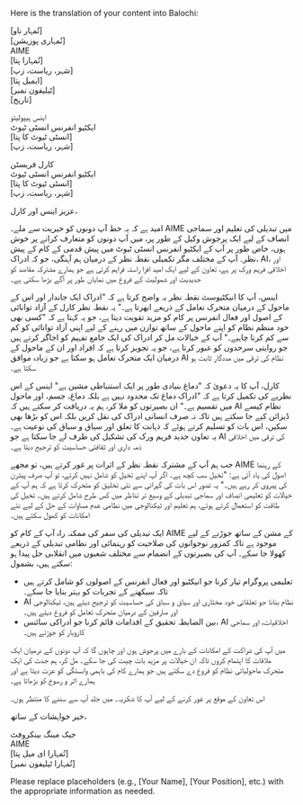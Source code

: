 Here is the translation of your content into Balochi:

[تُمہار ناو]  
[تُمہاری پوزیشن]  
AIME  
[تُمہارا پتا]  
[شہر، ریاست، زپ]  
[ایمیل پتا]  
[ٹیلیفون نمبر]  
[تاریخ]  

اینس ہیپولیتو  
ایکٹیو انفرنس انسٹی ٹیوٹ  
[انسٹی ٹیوٹ کا پتا]  
[شہر، ریاست، زپ]  

کارل فریسٹن  
ایکٹیو انفرنس انسٹی ٹیوٹ  
[انسٹی ٹیوٹ کا پتا]  
[شہر، ریاست، زپ]  

عزیز اینس اور کارل،

امید ہے کہ یہ خط آپ دونوں کو خیریت سے ملے۔ AIME میں تبدیلی کی تعلیم اور سماجی انصاف کے لیے ایک پرجوش وکیل کے طور پر، میں آپ دونوں کو متعارف کرانے پر خوش ہوں، خاص طور پر آپ کے ایکٹیو انفرنس انسٹی ٹیوٹ میں پیش قدمی کے کام کے پیش نظر۔ آپ کے مختلف مگر تکمیلی نقطہ نظر کے درمیان ہم آہنگی، جو کہ ادراک، AI، اور اخلاقی فریم ورک پر ہے، تعاون کے لیے ایک امید افزا راستہ فراہم کرتی ہے جو ہمارے مشترکہ مقاصد کو جدیدیت اور شمولیت کے فروغ میں نمایاں طور پر آگے بڑھا سکتی ہے۔

اینس، آپ کا انیکٹیوسٹ نقطہ نظر یہ واضح کرتا ہے کہ "ادراک ایک جاندار اور اس کے ماحول کے درمیان متحرک تعامل کے ذریعے ابھرتا ہے۔" یہ نقطہ نظر کارل کے آزاد توانائی کے اصول اور فعال انفرنس پر کام کو مزید تقویت دیتا ہے، جو یہ کہتا ہے کہ "کسی بھی خود منظم نظام کو اپنے ماحول کے ساتھ توازن میں رہنے کے لیے اپنی آزاد توانائی کو کم سے کم کرنا چاہیے۔" آپ کے خیالات مل کر ادراک کی ایک جامع تفہیم کو اجاگر کرتے ہیں جو روایتی سرحدوں کو عبور کرتا ہے، جو یہ تجویز کرتا ہے کہ افراد اور ان کے ماحول کے درمیان ایک متحرک تعامل ہو سکتا ہے جو زیادہ موافق AI نظام کی ترقی میں مددگار ثابت ہو سکتا ہے۔

کارل، آپ کا یہ دعویٰ کہ "دماغ بنیادی طور پر ایک استنباطی مشین ہے" اینس کے اس نظریے کی تکمیل کرتا ہے کہ "ادراک دماغ تک محدود نہیں ہے بلکہ دماغ، جسم، اور ماحول میں تقسیم ہے۔" ان بصیرتوں کو ملا کر، ہم یہ دریافت کر سکتے ہیں کہ AI نظام کیسے ڈیزائن کیے جا سکتے ہیں تاکہ نہ صرف انسانی ادراک کی نقل کریں بلکہ اس کو بڑھا بھی سکیں، اس بات کو تسلیم کرتے ہوئے کہ ذہانت کا تعلق اور سیاق و سباق کی نوعیت ہے۔ یہ تعاون جدید فریم ورک کی تشکیل کی طرف لے جا سکتا ہے جو AI کی ترقی میں اخلاقی ذمہ داری اور ثقافتی حساسیت کو ترجیح دیتا ہے۔

جب ہم آپ کے مشترکہ نقطہ نظر کے اثرات پر غور کرتے ہیں، تو مجھے AIME کے رہنما اصول کی یاد آتی ہے: "تخیل سب کچھ ہے۔ اگر آپ اپنے تخیل کو شامل نہیں کرتے، تو آپ صرف پیٹرن کی پیروی کر رہے ہیں۔" یہ تصور اس بات کی گہرائی سے نئی تخلیق کو متحرک کرتا ہے کہ ہم آپ کے خیالات کو تعلیمی انصاف اور سماجی تبدیلی کے وسیع تر تناظر میں کس طرح شامل کرتے ہیں۔ تخیل کی طاقت کو استعمال کرتے ہوئے، ہم تعلیم اور ٹیکنالوجی میں نظامی عدم مساوات کے حل کے لیے نئے امکانات کو کھول سکتے ہیں۔

ایک تبدیلی کی سفر کی ممکنہ راہ آپ کے کام کو AIME کے مشن کے ساتھ جوڑنے کے لیے موجود ہے تاکہ کمزور نوجوانوں کی صلاحیت کو رہنمائی اور نظامی تبدیلی کے ذریعے کھولا جا سکے۔ آپ کی بصیرتوں کے انضمام سے مختلف شعبوں میں انقلابی حل پیدا ہو سکتے ہیں، بشمول:

- تعلیمی پروگرام تیار کرنا جو انیکٹیو اور فعال انفرنس کے اصولوں کو شامل کرتے ہیں تاکہ سیکھنے کے تجربات کو بہتر بنایا جا سکے۔
- AI نظام بنانا جو تعلقاتی خود مختاری اور سیاق و سباق کی حساسیت کو ترجیح دیتے ہیں، ٹیکنالوجی اور صارفین کے درمیان متحرک تعامل کو فروغ دیتے ہیں۔
- بین الضابطہ تحقیق کے اقدامات قائم کرنا جو ادراکی سائنس، AI اخلاقیات، اور سماجی کاروبار کو جوڑتے ہیں۔

میں آپ کی شراکت کے امکانات کے بارے میں پرجوش ہوں اور چاہوں گا کہ آپ دونوں کے درمیان ایک ملاقات کا اہتمام کروں تاکہ ان خیالات پر مزید بات چیت کی جا سکے۔ مل کر، ہم جدت کی ایک متحرک ماحولیاتی نظام کو فروغ دے سکتے ہیں جو ہمارے کام کی باہمی وابستگی کو عزت دیتا ہے اور ہمارے اثر و رسوخ کو بڑھاتا ہے۔

اس تعاون کے موقع پر غور کرنے کے لیے آپ کا شکریہ۔ میں جلد آپ سے سننے کا منتظر ہوں۔

خیر خواہشات کے ساتھ،

جیک مینگ بینکروفٹ  
AIME  
[تُمہارا ای میل پتا]  
[تُمہارا ٹیلیفون نمبر]  

Please replace placeholders (e.g., [Your Name], [Your Position], etc.) with the appropriate information as needed.